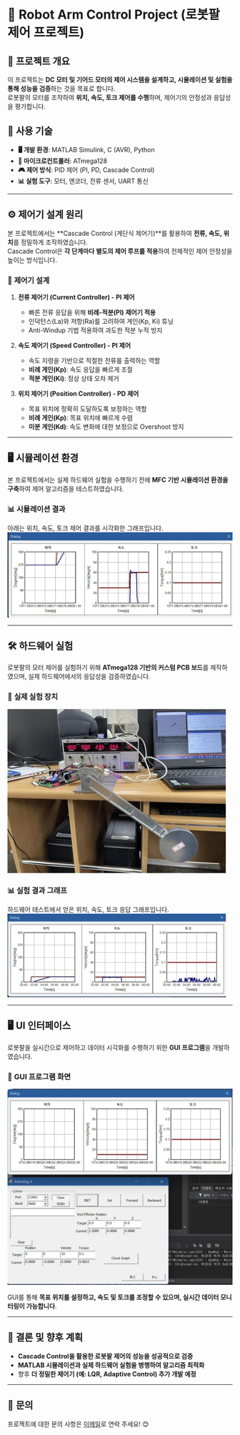 # 🤖 Robot Arm Control Project (로봇팔 제어 프로젝트)

## 🔹 프로젝트 개요
이 프로젝트는 **DC 모터 및 기어드 모터의 제어 시스템을 설계하고, 시뮬레이션 및 실험을 통해 성능을 검증**하는 것을 목표로 합니다.  
로봇팔의 모터를 조작하여 **위치, 속도, 토크 제어를 수행**하며, 제어기의 안정성과 응답성을 평가합니다.

## 🚀 사용 기술
- **🖥️ 개발 환경**: MATLAB Simulink, C (AVR), Python  
- **🔌 마이크로컨트롤러**: ATmega128  
- **🎮 제어 방식**: PID 제어 (PI, PD, Cascade Control)  
- **📊 실험 도구**: 모터, 엔코더, 전류 센서, UART 통신  

---

## ⚙️ 제어기 설계 원리

본 프로젝트에서는 **Cascade Control (계단식 제어기)**를 활용하여 **전류, 속도, 위치**를 정밀하게 조작하였습니다.  
Cascade Control은 **각 단계마다 별도의 제어 루프를 적용**하여 전체적인 제어 안정성을 높이는 방식입니다.

### 🔹 **제어기 설계**
1. **전류 제어기 (Current Controller) - PI 제어**
   - 빠른 전류 응답을 위해 **비례-적분(PI) 제어기 적용**
   - 인덕턴스(La)와 저항(Ra)를 고려하여 게인(Kp, Ki) 튜닝
   - Anti-Windup 기법 적용하여 과도한 적분 누적 방지

2. **속도 제어기 (Speed Controller) - PI 제어**
   - 속도 지령을 기반으로 적절한 전류를 출력하는 역할
   - **비례 게인(Kp)**: 속도 응답을 빠르게 조절  
   - **적분 게인(Ki)**: 정상 상태 오차 제거  

3. **위치 제어기 (Position Controller) - PD 제어**
   - 목표 위치에 정확히 도달하도록 보정하는 역할
   - **비례 게인(Kp)**: 목표 위치에 빠르게 수렴  
   - **미분 게인(Kd)**: 속도 변화에 대한 보정으로 Overshoot 방지  

---

## 🖥️ 시뮬레이션 환경
본 프로젝트에서는 실제 하드웨어 실험을 수행하기 전에 **MFC 기반 시뮬레이션 환경을 구축**하여 제어 알고리즘을 테스트하였습니다.

### 📊 **시뮬레이션 결과**
아래는 위치, 속도, 토크 제어 결과를 시각화한 그래프입니다.
![Simulation Results](./images/simulresult.jpg)

---

## 🛠️ 하드웨어 실험
로봇팔의 모터 제어를 실험하기 위해 **ATmega128 기반의 커스텀 PCB 보드**를 제작하였으며, 실제 하드웨어에서의 응답성을 검증하였습니다.

### 📸 **실제 실험 장치**
![Hardware Experiment](./images/target400.jpg)

### 📊 **실험 결과 그래프**
하드웨어 테스트에서 얻은 위치, 속도, 토크 응답 그래프입니다.
![Experiment Graph](./images/target400graph.jpg)

---

## 🖥️ UI 인터페이스
로봇팔을 실시간으로 제어하고 데이터 시각화를 수행하기 위한 **GUI 프로그램**을 개발하였습니다.

### 📸 **GUI 프로그램 화면**
![Robot Control UI](./images/ui.jpg)

GUI를 통해 **목표 위치를 설정하고, 속도 및 토크를 조정할 수 있으며, 실시간 데이터 모니터링이 가능합니다**.

---

## 📌 결론 및 향후 계획
- **Cascade Control을 활용한 로봇팔 제어의 성능을 성공적으로 검증**
- **MATLAB 시뮬레이션과 실제 하드웨어 실험을 병행하여 알고리즘 최적화**
- 향후 **더 정밀한 제어기 (예: LQR, Adaptive Control) 추가 개발 예정**

---

## 📩 문의
프로젝트에 대한 문의 사항은 [이메일](mailto:wkrldowk1@gmail.com)로 연락 주세요! 😊

